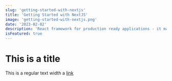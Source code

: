```yaml
---
slug: 'getting-started-with-nextjs'
title: 'Getting Started with NextJS'
image: 'getting-started-with-nextjs.png'
date: '2023-02-02'
description: 'React framework for production ready applications - it makes building fullstack apps a breeze and ships with SSR'
isFeatured: true
---
```


# This is a title

This is a regular text width a [link](https://google.com) 